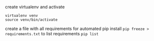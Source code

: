 create virtualenv and activate
```
virtualenv venv
source venv/bin/activate
```

create a file with all requirements for automated pip install
```pip freeze > requirements.txt```
to list requirements
```pip list```


